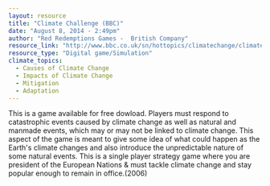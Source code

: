 ```yaml
---
layout: resource
title: "Climate Challenge (BBC)"
date: "August 8, 2014 - 2:49pm"
author: "Red Redemptions Games -  British Company"
resource_link: "http://www.bbc.co.uk/sn/hottopics/climatechange/climate_challenge/"
resource_type: "Digital game/Simulation"
climate_topics:
  - Causes of Climate Change
  - Impacts of Climate Change
  - Mitigation
  - Adaptation
---
```


This is a game available for free dowload.  Players must respond to catastrophic events caused by climate change as well as natural and manmade events, which may or may not be linked to climate change. This aspect of the game is meant to give some idea of what could happen as the Earth's climate changes and also introduce the unpredictable nature of some natural events.  This is a single player strategy game  where you are president of the European Nations & must tackle climate change and stay popular enough to remain in office.(2006)